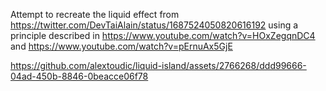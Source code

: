 Attempt to recreate the liquid effect from https://twitter.com/DevTaiAlain/status/1687524050820616192 using a principle described in https://www.youtube.com/watch?v=HOxZegqnDC4 and https://www.youtube.com/watch?v=pErnuAx5GjE

https://github.com/alextoudic/liquid-island/assets/2766268/ddd99666-04ad-450b-8846-0beacce06f78

